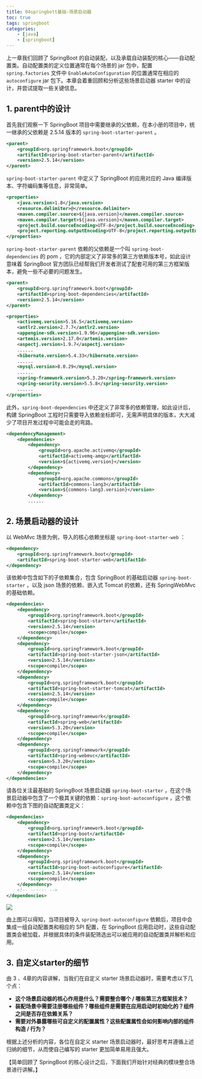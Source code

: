 ```yaml
---
title: 04springbott基础-场景启动器
toc: true
tags: springboot
categories: 
    - [java]
    - [springboot]
---
```


上一章我们回顾了 SpringBoot 的自动装配，以及承载自动装配的核心——自动配置类。自动配置类的定义位置通常在每个场景的 jar 包中，配置 `spring.factories` 文件中 `EnableAutoConfiguration` 的位置通常在相应的 `autoconfigure` jar 包下。本章会着重回顾和分析这些场景启动器 starter 中的设计，并尝试提取一些关键信息。

## 1. parent中的设计

<!--more-->

首先我们观察一下 SpringBoot 项目中需要继承的父依赖，在本小册的项目中，统一继承的父依赖是 2.5.14 版本的 `spring-boot-starter-parent` 。


```xml
<parent>
    <groupId>org.springframework.boot</groupId>
    <artifactId>spring-boot-starter-parent</artifactId>
    <version>2.5.14</version>
</parent>
```

`spring-boot-starter-parent` 中定义了 SpringBoot 的应用对应的 Java 编译版本、字符编码集等信息，非常简单。

```xml
<properties>
    <java.version>1.8</java.version>
    <resource.delimiter>@</resource.delimiter>
    <maven.compiler.source>${java.version}</maven.compiler.source>
    <maven.compiler.target>${java.version}</maven.compiler.target>
    <project.build.sourceEncoding>UTF-8</project.build.sourceEncoding>
    <project.reporting.outputEncoding>UTF-8</project.reporting.outputEncoding>
</properties>
```

`spring-boot-starter-parent` 依赖的父依赖是一个叫 `spring-boot-dependencies` 的 pom ，它的内部定义了非常多的第三方依赖版本号，如此设计意味着 SpringBoot 官方团队已经帮我们开发者测试了配套可用的第三方框架版本，避免一些不必要的问题发生。

```xml
<parent>
    <groupId>org.springframework.boot</groupId>
    <artifactId>spring-boot-dependencies</artifactId>
    <version>2.5.14</version>
</parent>
```



```xml
<properties>
    <activemq.version>5.16.5</activemq.version>
    <antlr2.version>2.7.7</antlr2.version>
    <appengine-sdk.version>1.9.96</appengine-sdk.version>
    <artemis.version>2.17.0</artemis.version>
    <aspectj.version>1.9.7</aspectj.version>
    ......
    <hibernate.version>5.4.33</hibernate.version>
    ......
    <mysql.version>8.0.29</mysql.version>
    ......
    <spring-framework.version>5.3.20</spring-framework.version>
    <spring-security.version>5.5.8</spring-security.version>
    ......
</properties>
```

此外，`spring-boot-dependencies` 中还定义了非常多的依赖管理，如此设计后，构建 SpringBoot 工程时只需要导入依赖坐标即可，无需声明具体的版本，大大减少了项目开发过程中可能会走的弯路。

```xml
<dependencyManagement>
    <dependencies>
        <dependency>
            <groupId>org.apache.activemq</groupId>
            <artifactId>activemq-amqp</artifactId>
            <version>${activemq.version}</version>
        </dependency>
        <dependency>
            <groupId>org.apache.commons</groupId>
            <artifactId>commons-lang3</artifactId>
            <version>${commons-lang3.version}</version>
        </dependency>
        ......
```

## 2. 场景启动器的设计

以 WebMvc 场景为例，导入的核心依赖坐标是 `spring-boot-starter-web` ：

```xml
<dependency>
    <groupId>org.springframework.boot</groupId>
    <artifactId>spring-boot-starter-web</artifactId>
</dependency>
```

该依赖中包含如下的子依赖集合，包含 SpringBoot 的基础启动器 `spring-boot-starter` ，以及 json 场景的依赖、嵌入式 Tomcat 的依赖，还有 SpringWebMvc 的基础依赖。

```xml
<dependencies>
    <dependency>
        <groupId>org.springframework.boot</groupId>
        <artifactId>spring-boot-starter</artifactId>
        <version>2.5.14</version>
        <scope>compile</scope>
    </dependency>
    <dependency>
        <groupId>org.springframework.boot</groupId>
        <artifactId>spring-boot-starter-json</artifactId>
        <version>2.5.14</version>
        <scope>compile</scope>
    </dependency>
    <dependency>
        <groupId>org.springframework.boot</groupId>
        <artifactId>spring-boot-starter-tomcat</artifactId>
        <version>2.5.14</version>
        <scope>compile</scope>
    </dependency>
    <dependency>
        <groupId>org.springframework</groupId>
        <artifactId>spring-web</artifactId>
        <version>5.3.20</version>
        <scope>compile</scope>
    </dependency>
    <dependency>
        <groupId>org.springframework</groupId>
        <artifactId>spring-webmvc</artifactId>
        <version>5.3.20</version>
        <scope>compile</scope>
    </dependency>
</dependencies>
```

请各位关注最基础的 SpringBoot 场景启动器 `spring-boot-starter` ，在这个场景启动器中包含了一个极其关键的依赖：`spring-boot-autoconfigure` ，这个依赖中包含下图的自动配置类定义：

```xml
<dependencies>
    <dependency>
        <groupId>org.springframework.boot</groupId>
        <artifactId>spring-boot</artifactId>
        <version>2.5.14</version>
        <scope>compile</scope>
    </dependency>
    <dependency>
        <groupId>org.springframework.boot</groupId>
        <artifactId>spring-boot-autoconfigure</artifactId>
        <version>2.5.14</version>
        <scope>compile</scope>
    </dependency>
    <!-- ······ -->
</dependencies>
```

![](/img/202212/4springboot.png)

由上图可以得知，当项目被导入 `spring-boot-autoconfigure` 依赖后，项目中会集成一组自动配置类和相应的 SPI 配置，在 SpringBoot 应用启动时，这些自动配置类会被加载，并根据具体的条件装配筛选出可以被应用的自动配置类并解析和应用。

## 3. 自定义starter的细节

由 3 、4章的内容讲解，当我们在自定义 starter 场景启动器时，需要考虑以下几个点：

- **这个场景启动器的核心作用是什么？需要整合哪个 / 哪些第三方框架技术？**
- **装配场景中需要注册哪些组件？哪些组件是需要在应用启动时初始化的？组件之间是否存在依赖关系？**
- **需要对外暴露哪些可自定义的配置属性？这些配置属性会如何影响内部的组件构造 / 行为？**

根据上述分析的内容，各位在自定义 starter 场景启动器时，最好思考并遵循上述归纳的细节，从而使自己编写的 starter 更加简单易用且强大。

【简单回顾了 SpringBoot 的核心设计之后，下面我们开始针对经典的模块整合场景进行讲解。】

